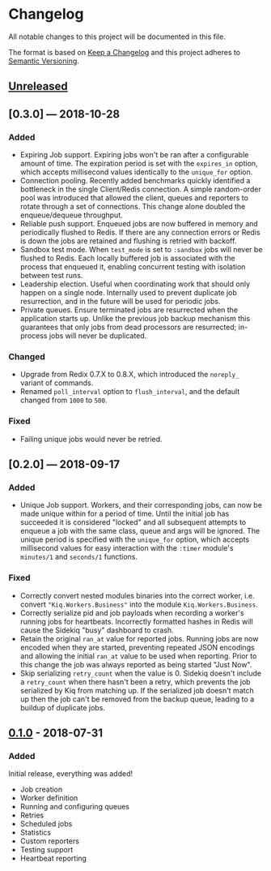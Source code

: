 # Changelog

All notable changes to this project will be documented in this file.

The format is based on [Keep a Changelog](http://keepachangelog.com/en/1.0.0/)
and this project adheres to [Semantic Versioning](http://semver.org/spec/v2.0.0.html).

## [Unreleased]

## [0.3.0] — 2018-10-28

### Added

- Expiring Job support. Expiring jobs won't be ran after a configurable amount
  of time. The expiration period is set with the `expires_in` option, which
  accepts millisecond values identically to the `unique_for` option.
- Connection pooling. Recently added benchmarks quickly identified a bottleneck
  in the single Client/Redis connection. A simple random-order pool was
  introduced that allowed the client, queues and reporters to rotate through a
  set of connections. This change alone doubled the enqueue/dequeue throughput.
- Reliable push support. Enqueued jobs are now buffered in memory and
  periodically flushed to Redis. If there are any connection errors or Redis is
  down the jobs are retained and flushing is retried with backoff.
- Sandbox test mode. When `test_mode` is set to `:sandbox` jobs will never be
  flushed to Redis. Each locally buffered job is associated with the process
  that enqueued it, enabling concurrent testing with isolation between test
  runs.
- Leadership election. Useful when coordinating work that should only happen on
  a single node. Internally used to prevent duplicate job resurrection, and in
  the future will be used for periodic jobs.
- Private queues. Ensure terminated jobs are resurrected when the application
  starts up. Unlike the previous job backup mechanism this guarantees that only
  jobs from dead processors are resurrected; in-process jobs will never be
  duplicated.

### Changed

- Upgrade from Redix 0.7.X to 0.8.X, which introduced the `noreply_` variant of
  commands.
- Renamed `poll_interval` option to `flush_interval`, and the default changed
  from `1000` to `500`.

### Fixed

- Failing unique jobs would never be retried.

## [0.2.0] — 2018-09-17

### Added

- Unique Job support. Workers, and their corresponding jobs, can now be made
  unique within for a period of time. Until the initial job has succeeded it is
  considered "locked" and all subsequent attempts to enqueue a job with the same
  class, queue and args will be ignored. The unique period is specified with the
  `unique_for` option, which accepts millisecond values for easy interaction
  with the `:timer` module's `minutes/1` and `seconds/1` functions.

### Fixed

- Correctly convert nested modules binaries into the correct worker, i.e.
  convert `"Kiq.Workers.Business"` into the module `Kiq.Workers.Business`.
- Correctly serialize pid and job payloads when recording a worker's running
  jobs for heartbeats. Incorrectly formatted hashes in Redis will cause the
  Sidekiq "busy" dashboard to crash.
- Retain the original `ran_at` value for reported jobs. Running jobs are now
  encoded when they are started, preventing repeated JSON encodings and allowing
  the initial `ran_at` value to be used when reporting. Prior to this change
  the job was always reported as being started "Just Now".
- Skip serializing `retry_count` when the value is 0. Sidekiq doesn't include a
  `retry_count` when there hasn't been a retry, which prevents the job
  serialized by Kiq from matching up. If the serialized job doesn't match up
  then the job can't be removed from the backup queue, leading to a buildup of
  duplicate jobs.

## [0.1.0] - 2018-07-31

### Added

Initial release, everything was added!

- Job creation
- Worker definition
- Running and configuring queues
- Retries
- Scheduled jobs
- Statistics
- Custom reporters
- Testing support
- Heartbeat reporting

[Unreleased]: https://github.com/sorentwo/kiq/compare/v0.1.0...HEAD
[0.1.0]: https://github.com/sorentwo/kiq/compare/e6106af2506...v0.1.0
